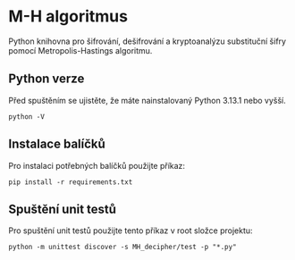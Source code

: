 M-H algoritmus
==============

Python knihovna pro šifrování, dešifrování a kryptoanalýzu substituční šifry
pomocí Metropolis-Hastings algoritmu.

Python verze
------------------------------
Před spuštěním se ujistěte, že máte nainstalovaný Python 3.13.1 nebo vyšší.

```python -V```

Instalace balíčků
------------------------------
Pro instalaci potřebných balíčků použijte příkaz:

```pip install -r requirements.txt```

Spuštění unit testů
------------------------------
Pro spuštění unit testů použijte tento příkaz v root složce projektu:

```python -m unittest discover -s MH_decipher/test -p "*.py"```